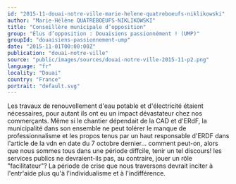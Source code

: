 ```yaml
---
id: "2015-11-douai-notre-ville-marie-helene-quatreboeufs-niklikowski"
author: "Marie-Hélène QUATREBOEUFS-NIKLIKOWSKI"
title: "Conseillère municipale d’opposition"
group: "Élus d’opposition : Douaisiens passionnément ! (UMP)"
groupId: "douaisiens-passionnement-ump"
date: "2015-11-01T00:00:00Z"
publication: "douai-notre-ville"
source: "public/images/sources/douai-notre-ville-2015-11-p2.png"
language: "fr"
locality: "Douai"
country: "France"
portrait: "default.svg"
---
```


Les travaux de renouvellement d'eau potable et d'électricité étaient nécessaires, pour autant ils ont eu un impact dévastateur chez nos commerçants. Même si le chantier dépendait de la CAD et d'ERdF, la municipalité dans son ensemble ne peut tolérer le manque de professionnalisme et les propos tenus par un haut responsable d'ERDF dans l'article de la vdn en date du 7 octobre dernier... comment peut-on, alors que nous sommes tous dans une période diffcile, tenir un tel discours! les services publics ne devraient-ils pas, au contraire,  jouer un rôle "facilitateur"? La période de crise que nous traversons devrait inciter à l'entr'aide plus qu'à l'individualisme et à l'indifférence.
